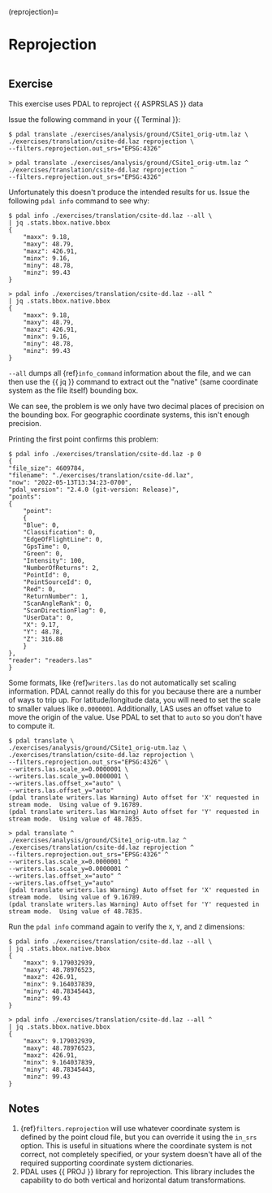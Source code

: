 (reprojection)=

# Reprojection

```{index} Reprojection, WGS84, UTM
```

## Exercise

This exercise uses PDAL to reproject {{ ASPRSLAS }} data

Issue the following command in your {{ Terminal }}:

```console
$ pdal translate ./exercises/analysis/ground/CSite1_orig-utm.laz \
./exercises/translation/csite-dd.laz reprojection \
--filters.reprojection.out_srs="EPSG:4326"
```

```doscon
> pdal translate ./exercises/analysis/ground/CSite1_orig-utm.laz ^
./exercises/translation/csite-dd.laz reprojection ^
--filters.reprojection.out_srs="EPSG:4326"
```

Unfortunately this doesn't produce the intended results for us. Issue the
following `pdal info` command to see why:

```console
$ pdal info ./exercises/translation/csite-dd.laz --all \
| jq .stats.bbox.native.bbox
{
    "maxx": 9.18,
    "maxy": 48.79,
    "maxz": 426.91,
    "minx": 9.16,
    "miny": 48.78,
    "minz": 99.43
}
```

```doscon
> pdal info ./exercises/translation/csite-dd.laz --all ^
| jq .stats.bbox.native.bbox
{
    "maxx": 9.18,
    "maxy": 48.79,
    "maxz": 426.91,
    "minx": 9.16,
    "miny": 48.78,
    "minz": 99.43
}
```

`--all` dumps all {ref}`info_command` information about the file, and we can
then use the {{ jq }} command to extract out the "native" (same coordinate system
as the file itself) bounding box.

We can see, the problem is we only have two decimal places of precision on the
bounding box. For geographic coordinate systems, this isn't enough precision.

Printing the first point confirms this problem:

```console
$ pdal info ./exercises/translation/csite-dd.laz -p 0
{
"file_size": 4609784,
"filename": "./exercises/translation/csite-dd.laz",
"now": "2022-05-13T13:34:23-0700",
"pdal_version": "2.4.0 (git-version: Release)",
"points":
{
    "point":
    {
    "Blue": 0,
    "Classification": 0,
    "EdgeOfFlightLine": 0,
    "GpsTime": 0,
    "Green": 0,
    "Intensity": 100,
    "NumberOfReturns": 2,
    "PointId": 0,
    "PointSourceId": 0,
    "Red": 0,
    "ReturnNumber": 1,
    "ScanAngleRank": 0,
    "ScanDirectionFlag": 0,
    "UserData": 0,
    "X": 9.17,
    "Y": 48.78,
    "Z": 316.88
    }
},
"reader": "readers.las"
}
```

Some formats, like {ref}`writers.las` do not automatically set scaling
information. PDAL cannot really do this for you because there are a number
of ways to trip up. For latitude/longitude data, you will need to set the scale
to smaller values like `0.0000001`. Additionally, LAS uses an offset value to
move the origin of the value. Use PDAL to set that to `auto` so you don't
have to compute it.

```console
$ pdal translate \
./exercises/analysis/ground/CSite1_orig-utm.laz \
./exercises/translation/csite-dd.laz reprojection \
--filters.reprojection.out_srs="EPSG:4326" \
--writers.las.scale_x=0.0000001 \
--writers.las.scale_y=0.0000001 \
--writers.las.offset_x="auto" \
--writers.las.offset_y="auto"
(pdal translate writers.las Warning) Auto offset for 'X' requested in stream mode.  Using value of 9.16789.
(pdal translate writers.las Warning) Auto offset for 'Y' requested in stream mode.  Using value of 48.7835.
```

```doscon
> pdal translate ^
./exercises/analysis/ground/CSite1_orig-utm.laz ^
./exercises/translation/csite-dd.laz reprojection ^
--filters.reprojection.out_srs="EPSG:4326" ^
--writers.las.scale_x=0.0000001 ^
--writers.las.scale_y=0.0000001 ^
--writers.las.offset_x="auto" ^
--writers.las.offset_y="auto"
(pdal translate writers.las Warning) Auto offset for 'X' requested in stream mode.  Using value of 9.16789.
(pdal translate writers.las Warning) Auto offset for 'Y' requested in stream mode.  Using value of 48.7835.
```

Run the `pdal info` command again to verify the `X`, `Y`, and `Z`
dimensions:

```console
$ pdal info ./exercises/translation/csite-dd.laz --all \
| jq .stats.bbox.native.bbox
{
    "maxx": 9.179032939,
    "maxy": 48.78976523,
    "maxz": 426.91,
    "minx": 9.164037839,
    "miny": 48.78345443,
    "minz": 99.43
}
```

```doscon
> pdal info ./exercises/translation/csite-dd.laz --all ^
| jq .stats.bbox.native.bbox
{
    "maxx": 9.179032939,
    "maxy": 48.78976523,
    "maxz": 426.91,
    "minx": 9.164037839,
    "miny": 48.78345443,
    "minz": 99.43
}
```

## Notes

1. {ref}`filters.reprojection` will use whatever coordinate system is defined
   by the point cloud file, but you can override it using the `in_srs`
   option. This is useful in situations where the coordinate system is not
   correct, not completely specified, or your system doesn't have all of the
   required supporting coordinate system dictionaries.
2. PDAL uses {{ PROJ }} library for reprojection. This library includes the
   capability to do both vertical and horizontal datum transformations.

[asprs las]: http://www.asprs.org/Committee-General/LASer-LAS-File-Format-Exchange-Activities.html
[laszip]: http://laszip.org
